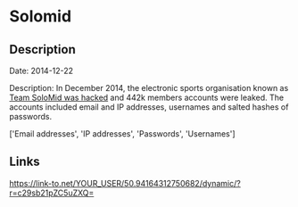 # Solomid

## Description

Date: 2014-12-22

Description:
In December 2014, the electronic sports organisation known as <a href="http://www.dailydot.com/esports/null-consolidated-team-solomid-hack/" target="_blank" rel="noopener">Team SoloMid was hacked</a> and 442k members accounts were leaked. The accounts included email and IP addresses, usernames and salted hashes of passwords.


['Email addresses', 'IP addresses', 'Passwords', 'Usernames']

## Links

https://link-to.net/YOUR_USER/50.94164312750682/dynamic/?r=c29sb21pZC5uZXQ=